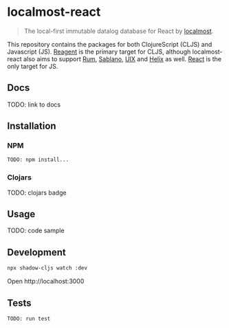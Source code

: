 # localmost-react

> The local-first immutable datalog database for React by [localmost](https://localmost.dev).

This repository contains the packages for both ClojureScript (CLJS) and Javascript (JS). [Reagent](https://github.com/reagent-project/reagent) is the primary target for CLJS, although localmost-react also aims to support [Rum](https://github.com/tonsky/rum), [Sablano](https://github.com/r0man/sablono), [UIX](https://github.com/roman01la/uix) and [Helix](https://github.com/lilactown/helix) as well. [React](https://github.com/facebook/react) is the only target for JS.


## Docs
TODO: link to docs

## Installation

### NPM

```bash
TODO: npm install...
```

### Clojars
TODO: clojars badge

## Usage
TODO: code sample

## Development

```bash
npx shadow-cljs watch :dev
```

Open http://localhost:3000

## Tests

```bash
TODO: run test
```